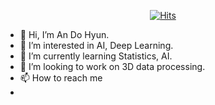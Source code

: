  <div align=center>
 
 [![Hits](https://hits.seeyoufarm.com/api/count/incr/badge.svg?url=https%3A%2F%2Fgithub.com%2Fan-dhyun%2Fhit-counter&count_bg=%2314D8E6&title_bg=%23555555&icon=waze.svg&icon_color=%23E7E7E7&title=HITS&edge_flat=true)](https://hits.seeyoufarm.com)
 
 </div>
 
 - 👋 Hi, I’m An Do Hyun.
 - 👀 I’m interested in AI, Deep Learning.
 - 🌱 I’m currently learning Statistics, AI.
 - 💞️ I’m looking to work on 3D data processing.
 - 📫 How to reach me 
 - 

<!---
an-dhyun/an-dhyun is a ✨ special ✨ repository because its `README.md` (this file) appears on your GitHub profile.
You can click the Preview link to take a look at your changes.
--->
